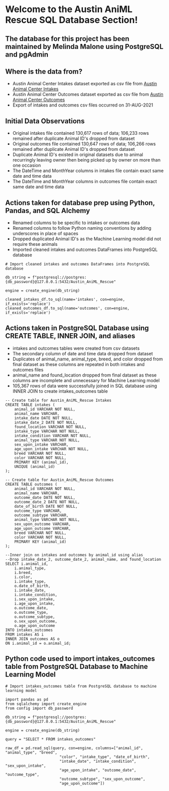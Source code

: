 # **Welcome to the Austin AniML Rescue SQL Database Section!**
## The database for this project has been maintained by Melinda Malone using PostgreSQL and pgAdmin

## Where is the data from?

- Austin Animal Center Intakes dataset exported as csv file from [Austin Animal Center Intakes](https://dev.socrata.com/foundry/data.austintexas.gov/wter-evkm)
- Austin Animal Center Outcomes dataset exported as csv file from [Austin Animal Center Outcomes](https://dev.socrata.com/foundry/data.austintexas.gov/9t4d-g238)
- Export of intakes and outcomes csv files occurred on 31-AUG-2021

## Initial Data Observations
- Original intakes file contained 130,617 rows of data; 106,233 rows remained after duplicate Animal ID's dropped from dataset
- Original outcomes file contained 130,647 rows of data; 106,266 rows remained after duplicate Animal ID's dropped from dataset
- Duplicate Animal ID's existed in original datasets due to animal recurringly leaving owner then being picked up by owner on more than one occasion
- The DateTime and MonthYear columns in intakes file contain exact same date and time data
- The DateTime and MonthYear columns in outcomes file contain exact same date and time data

## Actions taken for database prep using Python, Pandas, and SQL Alchemy
- Renamed columns to be specific to intakes or outcomes data
- Renamed columns to follow Python naming conventions by adding underscores in place of spaces
- Dropped duplicated Animal ID's as the Machine Learning model did not require these animals
- Imported cleaned intakes and outcomes DataFrames into PostgreSQL database

```
# Import cleaned intakes and outcomes DataFrames into PostgreSQL database

db_string = f"postgresql://postgres:{db_password}@127.0.0.1:5432/Austin_AniML_Rescue"

engine = create_engine(db_string)

cleaned_intakes_df.to_sql(name='intakes', con=engine, if_exists='replace')
cleaned_outcomes_df.to_sql(name='outcomes', con=engine, if_exists='replace')
```

## Actions taken in PostgreSQL Database using CREATE TABLE, INNER JOIN, and aliases
- intakes and outcomes tables were created from csv datasets
- The secondary column of date and time data dropped from dataset
- Duplicates of animal_name, animal_type, breed, and color dropped from final dataset as these columns are repeated in both intakes and outcomes files
- animal_name and found_location dropped from final dataset as these columns are incomplete and unnecessary for Machine Learning model
- 105,367 rows of data were successfully joined in SQL database using INNER JOIN to create intakes_outcomes table

```
-- Create table for Austin_AniML_Rescue Intakes
CREATE TABLE intakes (
	animal_id VARCHAR NOT NULL,
	animal_name VARCHAR,
	intake_date DATE NOT NULL,
	intake_date_2 DATE NOT NULL,
	found_location VARCHAR NOT NULL,
	intake_type VARCHAR NOT NULL,
	intake_condition VARCHAR NOT NULL,
	animal_type VARCHAR NOT NULL,
	sex_upon_intake VARCHAR,
	age_upon_intake VARCHAR NOT NULL,
	breed VARCHAR NOT NULL,
	color VARCHAR NOT NULL,
	PRIMARY KEY (animal_id),
	UNIQUE (animal_id)
);

-- Create table for Austin_AniML_Rescue Outcomes
CREATE TABLE outcomes (
	animal_id VARCHAR NOT NULL,
	animal_name VARCHAR,
	outcome_date DATE NOT NULL,
	outcome_date_2 DATE NOT NULL,
	date_of_birth DATE NOT NULL,
	outcome_type VARCHAR,
	outcome_subtype VARCHAR,
	animal_type VARCHAR NOT NULL,
	sex_upon_outcome VARCHAR,
	age_upon_outcome VARCHAR,
	breed VARCHAR NOT NULL,
	color VARCHAR NOT NULL,
	PRIMARY KEY (animal_id)
);
```
```
--Inner join on intakes and outcomes by animal_id using alias
--Drop intake_date_2, outcome_date_2, animal_name, and found_location
SELECT i.animal_id,
	i.animal_type,
	i.breed,
	i.color,
	i.intake_type,
	o.date_of_birth,
	i.intake_date,
	i.intake_condition,
	i.sex_upon_intake,
	i.age_upon_intake,
	o.outcome_date,
	o.outcome_type,
	o.outcome_subtype,
	o.sex_upon_outcome,
	o.age_upon_outcome
INTO intakes_outcomes
FROM intakes AS i
INNER JOIN outcomes AS o
ON i.animal_id = o.animal_id;
```

## Python code used to import intakes_outcomes table from PostgreSQL Database to Machine Learning Model

```
# Import intakes_outcomes table from PostgreSQL database to machine learning model

import pandas as pd
from sqlalchemy import create_engine
from config import db_password

db_string = f"postgresql://postgres:{db_password}@127.0.0.1:5432/Austin_AniML_Rescue"

engine = create_engine(db_string)

query = "SELECT * FROM intakes_outcomes"

raw_df = pd.read_sql(query, con=engine, columns=["animal_id", "animal_type", "breed", 
						"color", "intake_type", "date_of_birth", 
						"intake_date", "intake_condition", "sex_upon_intake", 
						"age_upon_intake", "outcome_date", "outcome_type", 
						"outcome_subtype", "sex_upon_outcome", 
						"age_upon_outcome"])
```